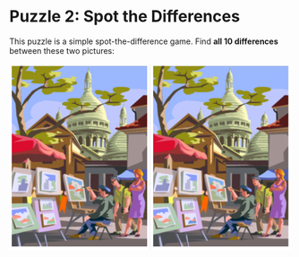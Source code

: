 # Puzzle 2: Spot the Differences
This puzzle is a simple spot-the-difference game. Find **all 10 differences** between these two pictures:

![](Assets/SpotDifferencePictures.png)
